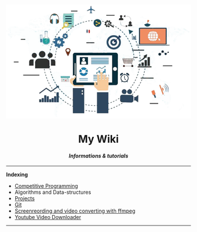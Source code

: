 

<p align="center">
	<img src="logo.png" align="center" >
</p>

<h1 align="center">My Wiki</h1>
<h4 align="center"><i>Informations & tutorials</i> </h4>

---

**Indexing**

- [Competitive Programming](Competitive_programming/index.md)
- Algorithms and Data-structures
- [Projects](Projects/projects.md)
- [Git](Git/git.md)
- [Screenreording and video converting with ffmpeg](ScreenRecording/ffmpeg.md)
- [Youtube Video Downloader](Miscellaneous/youtube-dl.md) 

    
---

